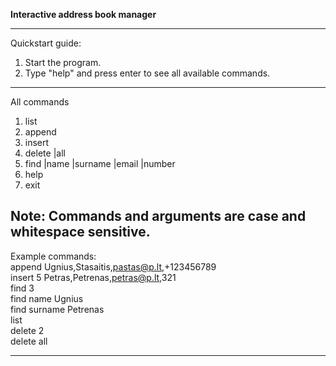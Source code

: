 **Interactive address book manager**

------------------------------------------------------------------------------------

Quickstart guide:
1. Start the program.
2. Type "help" and press enter to see all available commands.

------------------------------------------------------------------------------------

All commands

1. list
2. append <entry>
3. insert <index> <entry>
4. delete <index>|all
5. find <index>|name <name>|surname <surname>|email <email>|number <number>
6. help
7. exit

Note: Commands and arguments are case and whitespace sensitive.
------------------------------------------------------------------------------------

Example commands: <br/>
append Ugnius,Stasaitis,pastas@p.lt,+123456789 <br/>
insert 5 Petras,Petrenas,petras@p.lt,321 <br/>
find 3 <br/>
find name Ugnius <br/>
find surname Petrenas <br/>
list <br/>
delete 2 <br/>
delete all <br/>

------------------------------------------------------------------------------------
